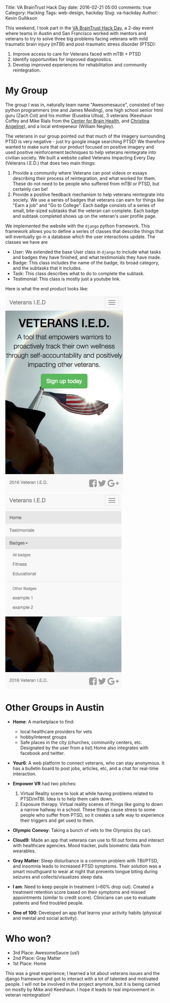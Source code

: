 Title: VA BrainTrust Hack Day
date: 2016-02-21 05:00
comments: true
Category: Hacking
Tags: web-design, hackday
Slug: va-hackday
Author: Kevin Gullikson

This weekend, I took part in the [VA BrainTrust Hack Day](http://www.blogs.va.gov/VAntage/25909/va-hosting-simultaneous-hackathons-in-san-francisco-austin/), a 2-day event where teams in Austin and San Francisco worked with mentors and veterans to try to solve three big problems facing veterans with mild traumatic brain injury (mTBI) and post-traumatic stress disorder (PTSD):

1. Improve access to care for Veterans faced with mTBI + PTSD
2. Identify opportunities for improved diagnostics.
3. Develop improved experiences for rehabilitation and community reintegration.

 My Group
============

The group I was in, naturally team name "Awesomesauce", consisted of two python programmers (me and James Meiding), one high school senior html guru (Zach Col) and his mother (Eusebia Ulloa), 3 veterans (Keeshaun Coffey and Mike Rials from the [Center for Brain Health](http://www.brainhealth.utdallas.edu/), and [Christina Angeline](www.linkedin.com/in/christinaangeline)), and a local entrepeneur (William Negley). 

The veterans in our group pointed out that much of the imagery surrounding PTSD is very negative - just try google image searching PTSD! We therefore wanted to make sure that our product focused on positive imagery and used positive reinforcement techniques to help veterans reintegrate into civilian society. We built a website called Veterans Impacting Every Day (Veterans I.E.D.) that does two main things:

1. Provide a community where Veterans can post videos or essays describing their process of reintegration, and what worked for them. These do not need to be people who suffered from mTBI or PTSD, but certainly can be! 
2. Provide a positive feedback mechanism to help veterans reintegrate into society. We use a series of badges that veterans can earn for things like "Earn a job" and "Go to College". Each badge consists of a series of small, bite-sized subtasks that the veteran can complete. Each badge and subtask completed shows up on the veteran's user profile page.

We implemented the website with the `django` python framework. This framework allows you to define a series of classes that describe things that will eventually go in a database which the user interactions update. The classes we have are

- User: We extended the base User class in `django` to include what tasks and badges they have finished, and what testimonials they have made.
- Badge: This class includes the name of the badge, its broad category, and the subtasks that it includes. 
- Task: This class describes what to do to complete the subtask.
- Testimonial: This class is mostly just a youtube link.

Here is what the end product looks like:

<img src="Images/VA-hackathon-website1.png" style="inline">
<img src="Images/VA-hackathon-website2.png" style="inline">

 Other Groups in Austin
========================

- **Home**: A marketplace to find:
  
    - local healthcare providers for vets
    - hobby/interest groups
    - Safe places in the city (churches, community centers, etc. Designated by the user from a list)
Home also integrates with facebook and twitter.

- **Your6**: A web platform to connect veterans, who can stay anonymous. It has a bulletin board to post jobs, articles, etc, and a chat for real-time interaction. 

- **Empower VR** had two pitches:
    
    1. Virtual Reality scene to look at while having problems related to PTSD/mTBI. Idea is to help them calm down.
    2. Exposure therapy. Virtual reality scenes of things like going to down a narrow hallway in a school. These things cause stress to some people who suffer from PTSD, so it creates a safe way to experience their triggers and get used to them.

- **Olympic Convoy**: Taking a bunch of vets to the Olympics (by car). 

- **Cloud9**: Made an app that veterans can use to fill out forms and interact with healthcare agencies. Mood tracker, pulls biometric data from wearables.

- **Gray Matter**: Sleep disturbance is a common problem with TBI/PTSD, and insomnia leads to increased PTSD symptoms. Their solution was a smart mouthguard to wear at night that prevents tongue biting during seizures and collects/visualizes sleep data. 

- **I am**: Need to keep people in treatment (~60% drop out). Created a treatment retention score based on their symptoms and missed appointments (similar to credit score). Clinicians can use to evaluate patients and find troubled people. 

- **One of 100**: Developed an app that learns your activity habits (physical and mental and social activity). 


Who won?
========

- 3rd Place: AwesomeSauce (us!)
- 2nd Place: Gray Matter
- 1st Place: Home


This was a great experience; I learned a lot about veterans issues and the django framework and got to interact with a lot of talented and motivated people. I will not be involved in the project anymore, but it is being carried on mostly by Mike and Keeshaun. I hope it leads to real improvement in veteran reintegration!